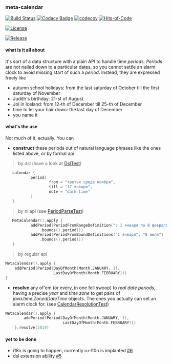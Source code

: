 ### meta-calendar

 [![Build Status](https://travis-ci.com/eparovyshnaya/meta-calendar.svg?branch=master)](https://travis-ci.com/eparovyshnaya/meta-calendar)
 [![Codacy Badge](https://api.codacy.com/project/badge/Grade/6d05c5201f9e4b0a90359399c570f13a)](https://www.codacy.com/manual/elena.parovyshnaya/meta-calendar?utm_source=github.com&amp;utm_medium=referral&amp;utm_content=eparovyshnaya/meta-calendar&amp;utm_campaign=Badge_Grade)
 [![codecov](https://codecov.io/gh/eparovyshnaya/meta-calendar/branch/master/graph/badge.svg)](https://codecov.io/gh/eparovyshnaya/meta-calendar)
 [![Hits-of-Code](https://hitsofcode.com/github/eparovyshnaya/meta-calendar)](https://hitsofcode.com/view/github/eparovyshnaya/meta-calendar)

[![License](https://img.shields.io/badge/license-MIT-green.svg)](https://github.com/eparovyshnaya/meta-calendar/blob/master/LICENSE)

[![Release](https://img.shields.io/badge/Release-Latest%201.0.1-pink.svg)](https://github.com/eparovyshnaya/meta-calendar/releases/latest)

#### what is it all about
It's sort of a data structure with a plain API to handle time *period*s.
*Period*s are not nailed down to a particular dates, 
so you cannot settle an alarm clock to avoid missing start of such a *period*.
Instead, they are expressed freely like
 - autumn school holidays: from the last saturday of October till the first saturday of November
 - Judith's birthday: 21-st of August
 - Jol in Iceland: from 12-th of December till 25-th of December
 - time to let your hair down: the last day of December
 - you name it
 
#### what's the use 
Not much of it, actually. You can
 - **construct** these periods out of natural language phrases like the ones listed above, or by formal api
>by dsl (have a look at [DslTest](src/test/kotlin/ru/cleverclover/metacalendar/compose/DslTest.kt))
 ```kotlin
    calendar {
            period(
                    from = "третья среда ноября",
                    till = "17 января",
                    note = "dark time"
            )
    }
```
>by nl api (see [PeriodParseTest](src/test/kotlin/ru/cleverclover/metacalendar/parse/PeriodParseTest.kt))
 ```kotlin
    MetaCalendar().apply {
            addPeriod(PeriodFromRangeDefinition("с 1 января по 8 февраля")
                .bounds().period())
            addPeriod(PeriodFromBoundDefinitions("1 января", "8 июля")
                .bounds().period())
    }
```
>by regular api
```kotlin
MetaCalendar().apply {
    addPeriod(Period(DayOfMonth(Month.JANUARY, 1), 
                     LastDayOfMonth(Month.FEBRUARY)))
}
```
 - **resolve** any of'em (or every, in one fell swoop) to *real date periods*,
  having a precise *year* and *time zone* to get pairs of *java.time.ZonedDateTime* objects. 
  The ones you actually can set an alarm clock for.
  (see [CalendarResolutionTest](src/test/kotlin/ru/cleverclover/metacalendar/resolve/CalendarResolutionTest.kt))
```kotlin
MetaCalendar().apply { 
        addPeriod(Period(DayOfMonth(Month.JANUARY, 1), 
                         LastDayOfMonth(Month.FEBRUARY))) 
    }.resolve(2019)
```

#### yet to be done
 - i18n is going to happen, currently ru-l10n is implanted [#6](https://github.com/eparovyshnaya/meta-calendar/issues/6)
 - dsl extension ability [#5](https://github.com/eparovyshnaya/meta-calendar/issues/5)

